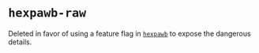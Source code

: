 # `hexpawb-raw`

Deleted in favor of using a feature flag in [`hexpawb`](https://crates.io/crates/hexpawb) to expose the dangerous details.
